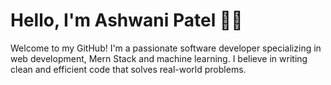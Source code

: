 # Hello, I'm Ashwani Patel 👩‍💻
Welcome to my GitHub! I'm a passionate software developer specializing in web development, Mern Stack and machine learning. I believe in writing clean and efficient code that solves real-world problems.




<!--
**ashwani746/ashwani746** is a ✨ _special_ ✨ repository because its `README.md` (this file) appears on your GitHub profile.

Here are some ideas to get you started:

- 🔭 I’m currently working on ...
- 🌱 I’m currently learning ...
- 👯 I’m looking to collaborate on ...
- 🤔 I’m looking for help with ...
- 💬 Ask me about ...
- 📫 How to reach me: ...
- 😄 Pronouns: ...
- ⚡ Fun fact: ...
-->
